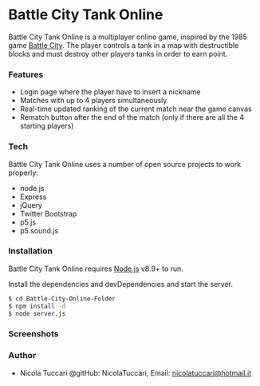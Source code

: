 
# Battle City Tank Online

Battle City Tank Online is a multiplayer online game, inspired by the 1985 game [Battle City](https://en.wikipedia.org/wiki/Battle_City_(video_game)).
The player controls a tank in a map with destructible blocks and must destroy other players tanks in order to earn point.

### Features
- Login page where the player have to insert a nickname
- Matches with up to 4 players simultaneously
- Real-time updated ranking of the current match near the game canvas
- Rematch button after the end of the match (only if there are all the 4 starting players)

### Tech
Battle City Tank Online uses a number of open source projects to work properly:
- node.js
- Express
- jQuery
- Twitter Bootstrap
- p5.js
- p5.sound.js

### Installation

Battle City Tank Online requires [Node.js](https://nodejs.org/) v8.9+ to run.

Install the dependencies and devDependencies and start the server.

```sh
$ cd Battle-City-Online-Folder
$ npm install -d
$ node server.js
```

### Screenshots

### Author
- Nicola Tuccari @gitHub: NicolaTuccari, Email: nicolatuccari@hotmail.it
